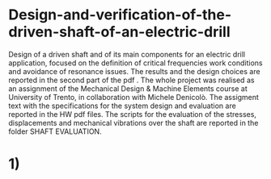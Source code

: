 # Design-and-verification-of-the-driven-shaft-of-an-electric-drill
Design of a driven shaft and of its main components for an electric drill application, focused on the definition of critical frequencies work conditions and avoidance of resonance issues. The results and the design choices are reported in the second part of the pdf .  The whole project was realised as an assignment of the Mechanical Design & Machine Elements course at University of Trento, in collaboration with Michele Denicolò. The assigment text with the specifications for the system design and evaluation are reported in the HW pdf files.
The scripts for the evaluation of the stresses, displacements and mechanical vibrations over the shaft are reported in the folder SHAFT EVALUATION.
# 1) 

